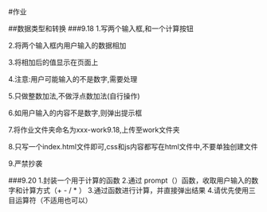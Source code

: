 #作业

##数据类型和转换
###9.18
1.写两个输入框,和一个计算按钮

2.将两个输入框内用户输入的数据相加

3.将相加后的值显示在页面上

4.注意:用户可能输入的不是数字,需要处理

5.只做整数加法,不做浮点数加法(自行操作)

6.如用户输入的内容不是数字,则弹出提示框

7.将作业文件夹命名为xxx-work9.18,上传至work文件夹

8.只写一个index.html文件即可,css和js内容都写在html文件中,不要单独创建文件

9.严禁抄袭


###9.20
1.封装一个用于计算的函数
2.通过 prompt（）函数，收取用户输入的数字和计算方式（+ - / * ）
3.通过函数进行计算，并直接弹出结果
4.请优先使用三目运算符（不适用也可以）